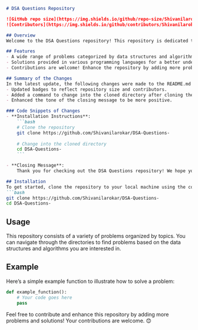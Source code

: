 ```markdown
# DSA Questions Repository

![GitHub repo size](https://img.shields.io/github/repo-size/Shivanilarokar/DSA-Questions-)
![Contributors](https://img.shields.io/github/contributors/Shivanilarokar/DSA-Questions-)

## Overview
Welcome to the DSA Questions repository! This repository is dedicated to providing a comprehensive collection of data structure and algorithm problems, along with solutions in multiple programming languages. Whether you are preparing for coding interviews or looking to improve your problem-solving skills, you will find a variety of challenges here.

## Features
- A wide range of problems categorized by data structures and algorithms.
- Solutions provided in various programming languages for a better understanding.
- Contributions are welcome! Enhance the repository by adding more problems and solutions.

## Summary of the Changes
In the latest update, the following changes were made to the README.md file:
- Updated badges to reflect repository size and contributors.
- Added a command to change into the cloned directory after cloning the repo.
- Enhanced the tone of the closing message to be more positive.

### Code Snippets of Changes
- **Installation Instructions**: 
    ```bash
    # Clone the repository
    git clone https://github.com/Shivanilarokar/DSA-Questions-
    
    # Change into the cloned directory
    cd DSA-Questions-
    ```

- **Closing Message**: 
    Thank you for checking out the DSA Questions repository! We hope you find the problems helpful in your coding journey. Happy coding! 🎉

## Installation
To get started, clone the repository to your local machine using the command below:
```bash
git clone https://github.com/Shivanilarokar/DSA-Questions-
cd DSA-Questions-
```

## Usage
This repository consists of a variety of problems organized by topics. You can navigate through the directories to find problems based on the data structures and algorithms you are interested in.

## Example
Here’s a simple example function to illustrate how to solve a problem:
```python
def example_function():
    # Your code goes here
    pass
```

Feel free to contribute and enhance this repository by adding more problems and solutions! Your contributions are welcome. 😊
```